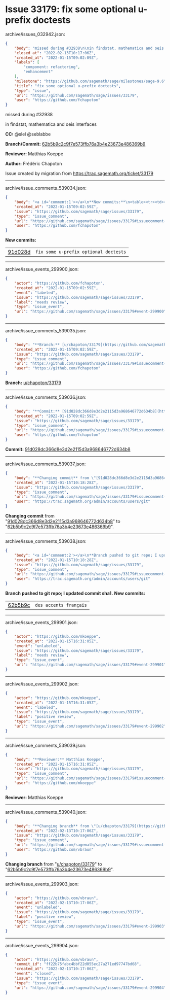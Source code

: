 # Issue 33179: fix some optional u-prefix doctests

archive/issues_032942.json:
```json
{
    "body": "missed during #32938\n\nin findstat, mathematica and oeis interfaces\n\n**CC:**  @slel @seblabbe\n\n**Branch/Commit:** [62b5b9c2c9f7e573ffb76a3b4e23673e486369b9](https://github.com/sagemath/sagetrac-mirror/commit/62b5b9c2c9f7e573ffb76a3b4e23673e486369b9)\n\n**Reviewer:** Matthias Koeppe\n\n**Author:** Fr\u00e9d\u00e9ric Chapoton\n\nIssue created by migration from https://trac.sagemath.org/ticket/33179\n\n",
    "closed_at": "2022-02-13T10:17:06Z",
    "created_at": "2022-01-15T09:02:09Z",
    "labels": [
        "component: refactoring",
        "enhancement"
    ],
    "milestone": "https://github.com/sagemath/sage/milestones/sage-9.6",
    "title": "fix some optional u-prefix doctests",
    "type": "issue",
    "url": "https://github.com/sagemath/sage/issues/33179",
    "user": "https://github.com/fchapoton"
}
```
missed during #32938

in findstat, mathematica and oeis interfaces

**CC:**  @slel @seblabbe

**Branch/Commit:** [62b5b9c2c9f7e573ffb76a3b4e23673e486369b9](https://github.com/sagemath/sagetrac-mirror/commit/62b5b9c2c9f7e573ffb76a3b4e23673e486369b9)

**Reviewer:** Matthias Koeppe

**Author:** Frédéric Chapoton

Issue created by migration from https://trac.sagemath.org/ticket/33179





---

archive/issue_comments_539034.json:
```json
{
    "body": "<a id='comment:1'></a>\n**New commits:**\n<table><tr><td><a href=\"https://github.com/sagemath/sagetrac-mirror/commit/91d028dc366d8e3d2e2115d3a968646772d634b8\">91d028d</a></td><td><code>fix some u-prefix optional doctests</code></td></tr></table>\n",
    "created_at": "2022-01-15T09:02:59Z",
    "issue": "https://github.com/sagemath/sage/issues/33179",
    "type": "issue_comment",
    "url": "https://github.com/sagemath/sage/issues/33179#issuecomment-539034",
    "user": "https://github.com/fchapoton"
}
```

<a id='comment:1'></a>
**New commits:**
<table><tr><td><a href="https://github.com/sagemath/sagetrac-mirror/commit/91d028dc366d8e3d2e2115d3a968646772d634b8">91d028d</a></td><td><code>fix some u-prefix optional doctests</code></td></tr></table>




---

archive/issue_events_299900.json:
```json
{
    "actor": "https://github.com/fchapoton",
    "created_at": "2022-01-15T09:02:59Z",
    "event": "labeled",
    "issue": "https://github.com/sagemath/sage/issues/33179",
    "label": "needs review",
    "type": "issue_event",
    "url": "https://github.com/sagemath/sage/issues/33179#event-299900"
}
```



---

archive/issue_comments_539035.json:
```json
{
    "body": "**Branch:** [u/chapoton/33179](https://github.com/sagemath/sagetrac-mirror/tree/u/chapoton/33179)",
    "created_at": "2022-01-15T09:02:59Z",
    "issue": "https://github.com/sagemath/sage/issues/33179",
    "type": "issue_comment",
    "url": "https://github.com/sagemath/sage/issues/33179#issuecomment-539035",
    "user": "https://github.com/fchapoton"
}
```

**Branch:** [u/chapoton/33179](https://github.com/sagemath/sagetrac-mirror/tree/u/chapoton/33179)



---

archive/issue_comments_539036.json:
```json
{
    "body": "**Commit:** [91d028dc366d8e3d2e2115d3a968646772d634b8](https://github.com/sagemath/sagetrac-mirror/commit/91d028dc366d8e3d2e2115d3a968646772d634b8)",
    "created_at": "2022-01-15T09:02:59Z",
    "issue": "https://github.com/sagemath/sage/issues/33179",
    "type": "issue_comment",
    "url": "https://github.com/sagemath/sage/issues/33179#issuecomment-539036",
    "user": "https://github.com/fchapoton"
}
```

**Commit:** [91d028dc366d8e3d2e2115d3a968646772d634b8](https://github.com/sagemath/sagetrac-mirror/commit/91d028dc366d8e3d2e2115d3a968646772d634b8)



---

archive/issue_comments_539037.json:
```json
{
    "body": "**Changing commit** from \"[91d028dc366d8e3d2e2115d3a968646772d634b8](https://github.com/sagemath/sagetrac-mirror/commit/91d028dc366d8e3d2e2115d3a968646772d634b8)\" to \"[62b5b9c2c9f7e573ffb76a3b4e23673e486369b9](https://github.com/sagemath/sagetrac-mirror/commit/62b5b9c2c9f7e573ffb76a3b4e23673e486369b9)\".",
    "created_at": "2022-01-15T10:18:28Z",
    "issue": "https://github.com/sagemath/sage/issues/33179",
    "type": "issue_comment",
    "url": "https://github.com/sagemath/sage/issues/33179#issuecomment-539037",
    "user": "https://trac.sagemath.org/admin/accounts/users/git"
}
```

**Changing commit** from "[91d028dc366d8e3d2e2115d3a968646772d634b8](https://github.com/sagemath/sagetrac-mirror/commit/91d028dc366d8e3d2e2115d3a968646772d634b8)" to "[62b5b9c2c9f7e573ffb76a3b4e23673e486369b9](https://github.com/sagemath/sagetrac-mirror/commit/62b5b9c2c9f7e573ffb76a3b4e23673e486369b9)".



---

archive/issue_comments_539038.json:
```json
{
    "body": "<a id='comment:2'></a>\n**Branch pushed to git repo; I updated commit sha1.** **New commits:**\n<table><tr><td><a href=\"https://github.com/sagemath/sagetrac-mirror/commit/62b5b9c2c9f7e573ffb76a3b4e23673e486369b9\">62b5b9c</a></td><td><code>des accents fran\u00e7ais</code></td></tr></table>\n",
    "created_at": "2022-01-15T10:18:28Z",
    "issue": "https://github.com/sagemath/sage/issues/33179",
    "type": "issue_comment",
    "url": "https://github.com/sagemath/sage/issues/33179#issuecomment-539038",
    "user": "https://trac.sagemath.org/admin/accounts/users/git"
}
```

<a id='comment:2'></a>
**Branch pushed to git repo; I updated commit sha1.** **New commits:**
<table><tr><td><a href="https://github.com/sagemath/sagetrac-mirror/commit/62b5b9c2c9f7e573ffb76a3b4e23673e486369b9">62b5b9c</a></td><td><code>des accents français</code></td></tr></table>




---

archive/issue_events_299901.json:
```json
{
    "actor": "https://github.com/mkoeppe",
    "created_at": "2022-01-15T16:31:05Z",
    "event": "unlabeled",
    "issue": "https://github.com/sagemath/sage/issues/33179",
    "label": "needs review",
    "type": "issue_event",
    "url": "https://github.com/sagemath/sage/issues/33179#event-299901"
}
```



---

archive/issue_events_299902.json:
```json
{
    "actor": "https://github.com/mkoeppe",
    "created_at": "2022-01-15T16:31:05Z",
    "event": "labeled",
    "issue": "https://github.com/sagemath/sage/issues/33179",
    "label": "positive review",
    "type": "issue_event",
    "url": "https://github.com/sagemath/sage/issues/33179#event-299902"
}
```



---

archive/issue_comments_539039.json:
```json
{
    "body": "**Reviewer:** Matthias Koeppe",
    "created_at": "2022-01-15T16:31:05Z",
    "issue": "https://github.com/sagemath/sage/issues/33179",
    "type": "issue_comment",
    "url": "https://github.com/sagemath/sage/issues/33179#issuecomment-539039",
    "user": "https://github.com/mkoeppe"
}
```

**Reviewer:** Matthias Koeppe



---

archive/issue_comments_539040.json:
```json
{
    "body": "**Changing branch** from \"[u/chapoton/33179](https://github.com/sagemath/sagetrac-mirror/tree/u/chapoton/33179)\" to \"[62b5b9c2c9f7e573ffb76a3b4e23673e486369b9](https://github.com/sagemath/sagetrac-mirror/commit/62b5b9c2c9f7e573ffb76a3b4e23673e486369b9)\".",
    "created_at": "2022-02-13T10:17:06Z",
    "issue": "https://github.com/sagemath/sage/issues/33179",
    "type": "issue_comment",
    "url": "https://github.com/sagemath/sage/issues/33179#issuecomment-539040",
    "user": "https://github.com/vbraun"
}
```

**Changing branch** from "[u/chapoton/33179](https://github.com/sagemath/sagetrac-mirror/tree/u/chapoton/33179)" to "[62b5b9c2c9f7e573ffb76a3b4e23673e486369b9](https://github.com/sagemath/sagetrac-mirror/commit/62b5b9c2c9f7e573ffb76a3b4e23673e486369b9)".



---

archive/issue_events_299903.json:
```json
{
    "actor": "https://github.com/vbraun",
    "created_at": "2022-02-13T10:17:06Z",
    "event": "unlabeled",
    "issue": "https://github.com/sagemath/sage/issues/33179",
    "label": "positive review",
    "type": "issue_event",
    "url": "https://github.com/sagemath/sage/issues/33179#event-299903"
}
```



---

archive/issue_events_299904.json:
```json
{
    "actor": "https://github.com/vbraun",
    "commit_id": "ff22b75fabc4bbf22d055ec27a271ed97747bd68",
    "created_at": "2022-02-13T10:17:06Z",
    "event": "closed",
    "issue": "https://github.com/sagemath/sage/issues/33179",
    "type": "issue_event",
    "url": "https://github.com/sagemath/sage/issues/33179#event-299904"
}
```
